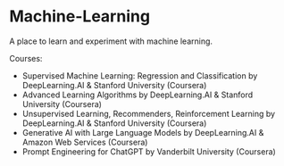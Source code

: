 # Machine-Learning

A place to learn and experiment with machine learning. 

Courses:
- Supervised Machine Learning: Regression and Classification
    by DeepLearning.AI & Stanford University (Coursera)
- Advanced Learning Algorithms
    by DeepLearning.AI & Stanford University (Coursera)
- Unsupervised Learning, Recommenders, Reinforcement Learning
    by DeepLearning.AI & Stanford University (Coursera)
- Generative AI with Large Language Models
    by DeepLearning.AI & Amazon Web Services (Coursera)
- Prompt Engineering for ChatGPT
    by Vanderbilt University (Coursera)
